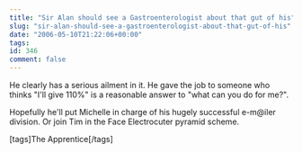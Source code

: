 ```yaml
---
title: "Sir Alan should see a Gastroenterologist about that gut of his"
slug: "sir-alan-should-see-a-gastroenterologist-about-that-gut-of-his"
date: "2006-05-10T21:22:06+00:00"
tags:
id: 346
comment: false
---
```


He clearly has a serious ailment in it. He gave the job to someone who thinks "I'll give 110%" is a reasonable answer to "what can you do for me?".

Hopefully he'll put Michelle in charge of his hugely successful e-m@iler division. Or join Tim in the Face Electrocuter pyramid scheme.

[tags]The Apprentice[/tags]
